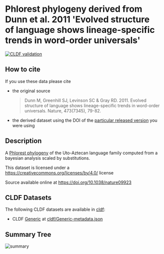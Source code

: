 # Phlorest phylogeny derived from Dunn et al. 2011 'Evolved structure of language shows lineage-specific trends in word-order universals'

[![CLDF validation](https://github.com/phlorest/dunn_et_al2011/workflows/CLDF-validation/badge.svg)](https://github.com/phlorest/dunn_et_al2011/actions?query=workflow%3ACLDF-validation)

## How to cite

If you use these data please cite
- the original source
  > Dunn M, Greenhill SJ, Levinson SC & Gray RD. 2011. Evolved structure of language shows lineage-specific trends in word-order universals. Nature, 473(7345), 79-82.
- the derived dataset using the DOI of the [particular released version](../../releases/) you were using

## Description

A [Phlorest phylogeny](https://github.com/phlorest) of the Uto-Aztecan language family computed from a bayesian analysis scaled by substitutions.


This dataset is licensed under a https://creativecommons.org/licenses/by/4.0/ license

Source available online at https://doi.org/10.1038/nature09923


## CLDF Datasets

The following CLDF datasets are available in [cldf](cldf):

- CLDF [Generic](https://github.com/cldf/cldf/tree/master/modules/Generic) at [cldf/Generic-metadata.json](cldf/Generic-metadata.json)

## Summary Tree

![summary](https://raw.githubusercontent.com/phlorest/dunn_et_al2011/main/summary_tree.svg)